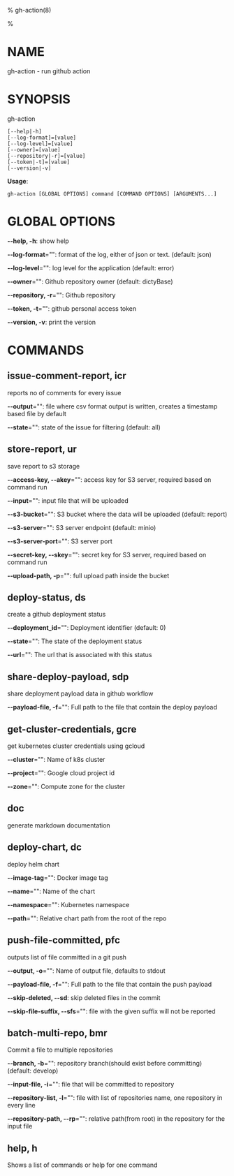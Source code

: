 % gh-action(8) 

% 

# NAME

gh-action - run github action

# SYNOPSIS

gh-action

```
[--help|-h]
[--log-format]=[value]
[--log-level]=[value]
[--owner]=[value]
[--repository|-r]=[value]
[--token|-t]=[value]
[--version|-v]
```

**Usage**:

```
gh-action [GLOBAL OPTIONS] command [COMMAND OPTIONS] [ARGUMENTS...]
```

# GLOBAL OPTIONS

**--help, -h**: show help

**--log-format**="": format of the log, either of json or text. (default: json)

**--log-level**="": log level for the application (default: error)

**--owner**="": Github repository owner (default: dictyBase)

**--repository, -r**="": Github repository

**--token, -t**="": github personal access token

**--version, -v**: print the version


# COMMANDS

## issue-comment-report, icr

reports no of comments for every issue

**--output**="": file where csv format output is written, creates a timestamp based file by default

**--state**="": state of the issue for filtering (default: all)

## store-report, ur

save report to s3 storage

**--access-key, --akey**="": access key for S3 server, required based on command run

**--input**="": input file that will be uploaded

**--s3-bucket**="": S3 bucket where the data will be uploaded (default: report)

**--s3-server**="": S3 server endpoint (default: minio)

**--s3-server-port**="": S3 server port

**--secret-key, --skey**="": secret key for S3 server, required based on command run

**--upload-path, -p**="": full upload path inside the bucket

## deploy-status, ds

create a github deployment status

**--deployment_id**="": Deployment identifier (default: 0)

**--state**="": The state of the deployment status

**--url**="": The url that is associated with this status

## share-deploy-payload, sdp

share deployment payload data in github workflow

**--payload-file, -f**="": Full path to the file that contain the deploy payload

## get-cluster-credentials, gcre

get kubernetes cluster credentials using gcloud

**--cluster**="": Name of k8s cluster

**--project**="": Google cloud project id

**--zone**="": Compute zone for the cluster

## doc

generate markdown documentation

## deploy-chart, dc

deploy helm chart

**--image-tag**="": Docker image tag

**--name**="": Name of the chart

**--namespace**="": Kubernetes namespace

**--path**="": Relative chart path from the root of the repo

## push-file-committed, pfc

outputs list of file committed in a git push

**--output, -o**="": Name of output file, defaults to stdout

**--payload-file, -f**="": Full path to the file that contain the push payload

**--skip-deleted, --sd**: skip deleted files in the commit

**--skip-file-suffix, --sfs**="": file with the given suffix will not be reported

## batch-multi-repo, bmr

Commit a file to multiple repositories

**--branch, -b**="": repository branch(should exist before committing) (default: develop)

**--input-file, -i**="": file that will be committed to repository

**--repository-list, -l**="": file with list of repositories name, one repository in every line

**--repository-path, --rp**="": relative path(from root) in the repository for the input file

## help, h

Shows a list of commands or help for one command
 <nil>
